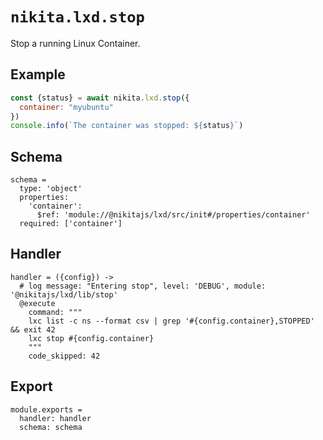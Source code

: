 
# `nikita.lxd.stop`

Stop a running Linux Container.

## Example

```js
const {status} = await nikita.lxd.stop({
  container: "myubuntu"
})
console.info(`The container was stopped: ${status}`)
```

## Schema

    schema =
      type: 'object'
      properties:
        'container':
          $ref: 'module://@nikitajs/lxd/src/init#/properties/container'
      required: ['container']

## Handler

    handler = ({config}) ->
      # log message: "Entering stop", level: 'DEBUG', module: '@nikitajs/lxd/lib/stop'
      @execute
        command: """
        lxc list -c ns --format csv | grep '#{config.container},STOPPED' && exit 42
        lxc stop #{config.container}
        """
        code_skipped: 42

## Export

    module.exports =
      handler: handler
      schema: schema
